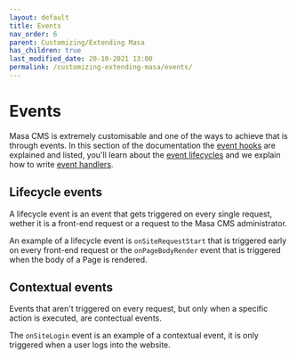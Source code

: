```yaml
---
layout: default
title: Events
nav_order: 6
parent: Customizing/Extending Masa
has_children: true
last_modified_date: 20-10-2021 13:00
permalink: /customizing-extending-masa/events/
---
```


# Events

Masa CMS is extremely customisable and one of the ways to achieve that is through events. In this section of the documentation the [event hooks](/customizing-extending-masa/events/event-hooks/) are explained and listed, you'll learn about the [event lifecycles](/customizing-extending-masa/events/lifecycles/) and we explain how to write [event handlers](/customizing-extending-masa/events/event-handlers/).

## Lifecycle events

A lifecycle event is an event that gets triggered on every single request, wether it is a front-end request or a request to the Masa CMS administrator.

An example of a lifecycle event is `onSiteRequestStart` that is triggered early on every front-end request or the `onPageBodyRender` event that is triggered when the body of a Page is rendered.

## Contextual events

Events that aren't triggered on every request, but only when a specific action is executed, are contectual events. 

The `onSiteLogin` event is an example of a contextual event, it is only triggered when a user logs into the website.